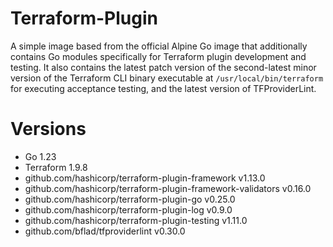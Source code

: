 # Terraform-Plugin

A simple image based from the official Alpine Go image that additionally contains Go modules specifically for Terraform plugin development and testing. It also contains the latest patch version of the second-latest minor version of the Terraform CLI binary executable at `/usr/local/bin/terraform` for executing acceptance testing, and the latest version of TFProviderLint.

# Versions

- Go 1.23
- Terraform 1.9.8
- github.com/hashicorp/terraform-plugin-framework v1.13.0
- github.com/hashicorp/terraform-plugin-framework-validators v0.16.0
- github.com/hashicorp/terraform-plugin-go v0.25.0
- github.com/hashicorp/terraform-plugin-log v0.9.0
- github.com/hashicorp/terraform-plugin-testing v1.11.0
- github.com/bflad/tfproviderlint v0.30.0
